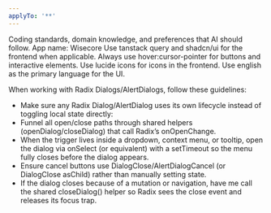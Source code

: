 ```yaml
---
applyTo: '**'
---
```

Coding standards, domain knowledge, and preferences that AI should follow.
App name: Wisecore
Use tanstack query and shadcn/ui for the frontend when applicable.
Always use hover:cursor-pointer for buttons and interactive elements.
Use lucide icons for icons in the frontend.
Use english as the primary language for the UI.

When working with Radix Dialogs/AlertDialogs, follow these guidelines:
- Make sure any Radix Dialog/AlertDialog uses its own lifecycle instead of toggling local state directly:
- Funnel all open/close paths through shared helpers (openDialog/closeDialog) that call Radix’s onOpenChange.
- When the trigger lives inside a dropdown, context menu, or tooltip, open the dialog via onSelect (or equivalent) with a setTimeout so the menu fully closes before the dialog appears.
- Ensure cancel buttons use DialogClose/AlertDialogCancel (or DialogClose asChild) rather than manually setting state.
- If the dialog closes because of a mutation or navigation, have me call the shared closeDialog() helper so Radix sees the close event and releases its focus trap.